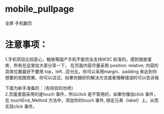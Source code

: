 # mobile_pullpage
全屏 手机翻页

<h1>注意事项：</h1>
1.手机项目比较恶心，魅族等国产手机不能完全支持W3C 标准的，感到很是蛋疼，所有在这里给大家分享一下，
在页面内容尽量采用  position: relative;  内容的具体位置最好不要用 top，left...百分比，你可以采用margin、padding 来达到你
想要的视图效果。你可以试试，如果你跟好的解决方法或者理解错误的可以告诉我

下面为新手准备的：（有经验的勿喷）<br/>
2.页面里面采用的是touch 事件，所以click 是不管用的，如果你像加click 事件，在 touchEnd_Method 方法中，添加你的touch 事件,
绑定元素（label）上。从而实现click 事件。
